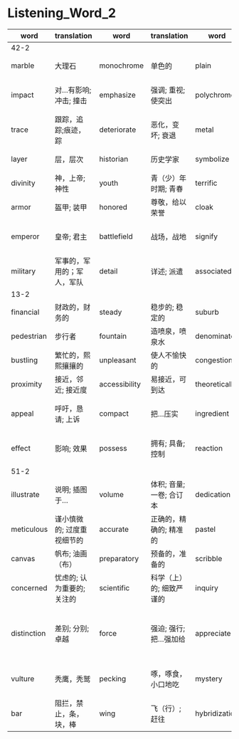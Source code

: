 # Listening_Word_2

| word        | translation                | word          | translation                        | word          | translation                  | word          | translation                                    |
| ----------- | -------------------------- | ------------- | ---------------------------------- | ------------- | ---------------------------- | ------------- | ---------------------------------------------- |
| 42-2        |
| marble      | 大理石                     | monochrome    | 单色的                             | plain         | 清楚的; 坦诚的;平原          | inspire       | 鼓舞                                           |
| impact      | 对…有影响; 冲击; 撞击      | emphasize     | 强调; 重视; 使突出                 | polychrome    | 彩饰的,多彩艺术品,用多色装饰 | archeologist  | 考古学家                                       |
| trace       | 跟踪，追踪;痕迹，踪        | deteriorate   | 恶化，变坏; 衰退                   | metal         | 金属; 金属元素               | interpret     | 诠释; 领会                                     |
| layer       | 层，层次                   | historian     | 历史学家                           | symbolize     | 象征; 用符号表现             | heroism       | 英雄行为，英勇精神                             |
| divinity    | 神，上帝; 神性             | youth         | 青（少）年时期; 青春               | terrific      | 极好的; 异乎寻常的           | meter         | 计量器; 计量仪                                 |
| armor       | 盔甲; 装甲                 | honored       | 尊敬，给以荣誉                     | cloak         | 披风，斗篷                   | garment       | 衣服; 服装                                     |
| emperor     | 皇帝; 君主                 | battlefield   | 战场，战地                         | signify       | 表示…的意思; 意味; 预示      | authority     | 当局; 当权者; 职权                             |
| military    | 军事的，军用的；军人，军队 | detail        | 详述; 派遣                         | associated    | 联想，联系                   |
| 13-2        |
| financial   | 财政的，财务的             | steady        | 稳步的; 稳定的                     | suburb        | 郊区，城郊                   | residential   | 住宅的，适于作住宅的                           |
| pedestrian  | 步行者                     | fountain      | 造喷泉，喷泉水                     | denominator   | 分母; 共同特性               |adopted|采用|
| bustling    | 繁忙的，熙熙攘攘的         | unpleasant    | 使人不愉快的                       | congestion    | 拥挤，堵车                   | equally       | 平等地，相等地                                 |
| proximity   | 接近，邻近; 接近度         | accessibility | 易接近，可到达                     | theoretically | 理论地，理论上               | aesthetically | 审美地，美学观点上地                           |
| appeal      | 呼吁，恳请; 上诉           | compact       | 把…压实                            | ingredient    | （混合物的）组成部分           | recipe       | 食谱; 秘诀; 原因                               |
| effect      | 影响; 效果                 | possess       | 拥有; 具备; 控制                   | reaction      | 反应（能力）; 不良反应       |
| 51-2        |
| illustrate  | 说明; 插图于…              | volume        | 体积; 音量; 一卷; 合订本           | dedication    | 奉献; 落成典礼; 献词         | incredibly    | 难以置信地，很，极为                           |
| meticulous  | 谨小慎微的; 过度重视细节的 | accurate      | 正确的，精确的; 精准的             | pastel         | 彩色粉笔，粉蜡笔        | crayon        | 彩色蜡笔或粉笔                                 |
| canvas      | 帆布; 油画（布）           | preparatory   | 预备的，准备的                     | scribble      | 潦草地书写; 乱写             | edge          | 边线; 刀锋                                     |
| concerned   | 忧虑的; 认为重要的; 关注的 | scientific    | 科学（上）的; 细致严谨的           | inquiry       | 调查，审查; 询问，质问       | spreading     | 撒布; 伸开                                     |
| distinction | 差别; 分别; 卓越           | force         | 强迫; 强行; 把…强加给              | appreciate    | 欣赏，重视; 感激，欢迎; 理解 | banding       | 条带; （如按能力、价值、交税等）分类; 染色体带 |
| vulture     | 秃鹰，秃鹫                 | pecking       | 啄，啄食，小口地吃                 | mystery       | 秘密，谜; 神秘，神秘的事物   | ring          | 包围，给…戴上金属环; 画圈                      |
| bar         | 阻拦，禁止，条，块，棒     | wing          | 飞（行）; 赶往                     | hybridization | 杂交，杂种培植               | captivity     | 圈养，饲养                               |

